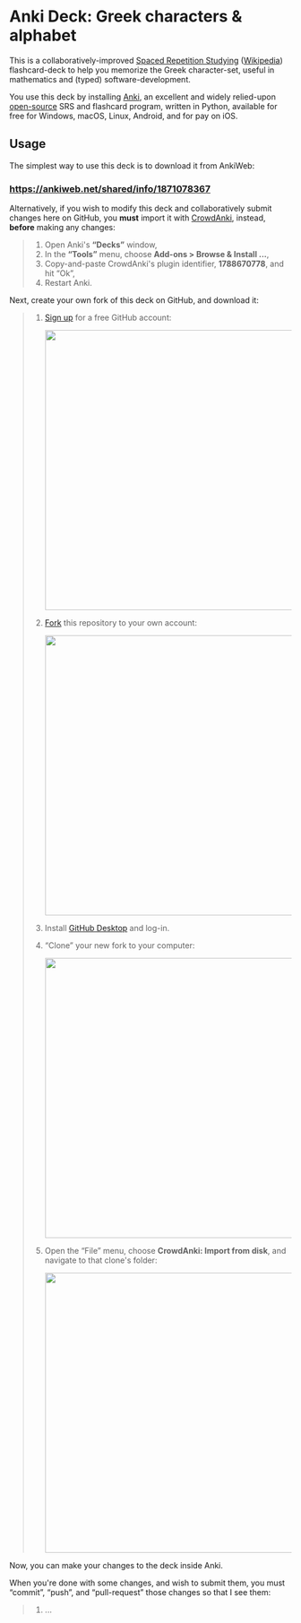 Anki Deck: Greek characters & alphabet
======================================
This is a collaboratively-improved [Spaced Repetition Studying][SRS] ([Wikipedia][wiki]) flashcard-deck to help you memorize the Greek character-set, useful in mathematics and (typed) software-development.

You use this deck by installing [Anki][], an excellent and widely relied-upon [open-source][gh] SRS and flashcard program, written in Python, available for free for Windows, macOS, Linux, Android, and for pay on iOS.

Usage
-----
The simplest way to use this deck is to download it from AnkiWeb:

### <https://ankiweb.net/shared/info/1871078367>

Alternatively, if you wish to modify this deck and collaboratively submit changes here on GitHub, you **must** import it with [CrowdAnki][], instead, **before** making any changes:

>  1. Open Anki's **“Decks”** window,
>  2. In the **“Tools”** menu, choose **Add-ons > Browse & Install ...**,
>  3. Copy-and-paste CrowdAnki's plugin identifier, **1788670778**, and hit “Ok”,
>  4. Restart Anki.

Next, create your own fork of this deck on GitHub, and download it:

>  1. [Sign up][] for a free GitHub account:
>
>     <img src="http://i.ell.io/WnrOXd+?.png" width="500">
>
>  2. [Fork][] this repository to your own account:
>
>     <img src="http://i.ell.io/hjO4rY+?.png" width="500">
>
>  3. Install [GitHub Desktop][] and log-in.
>
>  4. “Clone” your new fork to your computer:
>
>     <img src="http://i.ell.io/TmZ5nz+?.png" width="500">
>
>  5. Open the “File” menu, choose **CrowdAnki: Import from disk**, and navigate to that clone's folder:
>
>     <img src="http://i.ell.io/NfEHxa+?.png" width="500">

Now, you can make your changes to the deck inside Anki.

When you're done with some changes, and wish to submit them, you must “commit”, “push”, and “pull-request” those changes so that I see them:

>  1. ...


   [SRS]: <https://www.theguardian.com/education/2016/jan/23/spaced-repetition-a-hack-to-make-your-brain-store-information> "A primer on the value of SRS"
   [wiki]: <https://en.wikipedia.org/wiki/Spaced_repetition> "Spaced repetition on Wikipedia"
   [Anki]: <https://apps.ankiweb.net> "Anki's homepage"
   [gh]: <https://github.com/dae/anki> "Anki's source-code"
   [CrowdAnki]: <https://github.com/Stvad/CrowdAnki> "A deck-to-JSON/git plugin for Anki"
   [Sign up]: <https://github.com/join> "GitHub's sign-up page"
   [fork]: <../../fork> "Fork this project to your own GitHub account"
   [GitHub Desktop]: <https://desktop.github.com> "The GitHub desktop app"
